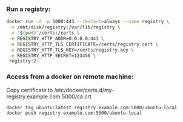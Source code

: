 ###  Run a registry:
``` bash
docker run -d -p 5000:443 --restart=always --name registry \
 -v /mnt/disk/registry:/var/lib/registry \
 -v "$(pwd)"/certs:/certs \
 -e REGISTRY_HTTP_ADDR=0.0.0.0:443 \
 -e REGISTRY_HTTP_TLS_CERTIFICATE=/certs/registry.cert \
 -e REGISTRY_HTTP_TLS_KEY=/certs/registry.key \
 -e REGISTRY_HTTP_SECRET=123456 \
 registry:2
 ```

### Access from a docker on remote machine:
Copy certificate to /etc/docker/certs.d/my-registry.example.com:5000/ca.crt  
``` bash
docker tag ubuntu:latest registry.example.com:5000/ubuntu-local
docker push registry.example.com:5000/ubuntu-local
```
